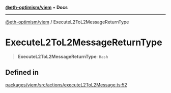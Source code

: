 [**@eth-optimism/viem**](../README.md) • **Docs**

***

[@eth-optimism/viem](../README.md) / ExecuteL2ToL2MessageReturnType

# ExecuteL2ToL2MessageReturnType

> **ExecuteL2ToL2MessageReturnType**: `Hash`

## Defined in

[packages/viem/src/actions/executeL2ToL2Message.ts:52](https://github.com/ethereum-optimism/ecosystem/blob/c363acafc2b5c0db021f95b4e5fefe43bbcaf322/packages/viem/src/actions/executeL2ToL2Message.ts#L52)
